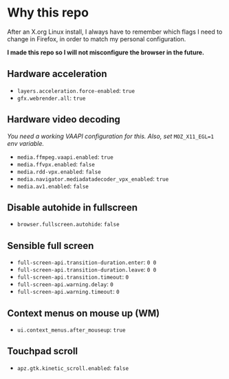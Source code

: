 # Why this repo

After an X.org Linux install, I always have to remember which flags I need to change in Firefox, in order to match my personal configuration.

**I made this repo so I will not misconfigure the browser in the future.**

## Hardware acceleration
- `layers.acceleration.force-enabled`: `true`
- `gfx.webrender.all`: `true`

## Hardware video decoding
_You need a working VAAPI configuration for this. Also, set_ `MOZ_X11_EGL=1` _env variable._

- `media.ffmpeg.vaapi.enabled`: `true`
- `media.ffvpx.enabled`: `false`
- `media.rdd-vpx.enabled`: `false`
- `media.navigator.mediadatadecoder_vpx_enabled`: `true`
- `media.av1.enabled`: `false`

## Disable autohide in fullscreen
- `browser.fullscreen.autohide`: `false`

## Sensible full screen
- `full-screen-api.transition-duration.enter`: `0 0`
- `full-screen-api.transition-duration.leave`: `0 0`
- `full-screen-api.transition.timeout`: `0`
- `full-screen-api.warning.delay`: `0`
- `full-screen-api.warning.timeout`: `0`

## Context menus on mouse up (WM)
- `ui.context_menus.after_mouseup`: `true`

## Touchpad scroll
- `apz.gtk.kinetic_scroll.enabled`: `false`

